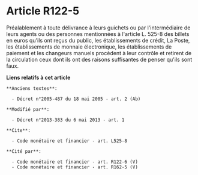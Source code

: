 # Article R122-5

Préalablement à toute délivrance à leurs guichets ou par l'intermédiaire de leurs agents ou des personnes mentionnées à
l'article L. 525-8 des billets en euros qu'ils ont reçus du public, les établissements de crédit, La Poste, les
établissements de monnaie électronique, les établissements de paiement et les changeurs manuels procèdent à leur contrôle et
retirent de la circulation ceux dont ils ont des raisons suffisantes de penser qu'ils sont faux.

**Liens relatifs à cet article**

	**Anciens textes**:

	  - Décret n°2005-487 du 18 mai 2005 - art. 2 (Ab)

	**Modifié par**:

	  - Décret n°2013-383 du 6 mai 2013 - art. 1

	**Cite**:

	  - Code monétaire et financier - art. L525-8

	**Cité par**:

	  - Code monétaire et financier - art. R122-6 (V)
	  - Code monétaire et financier - art. R162-5 (V)

